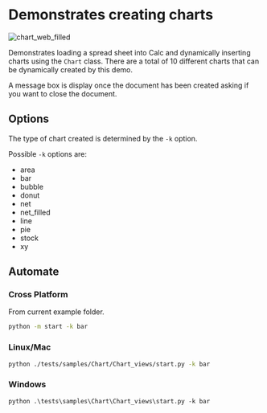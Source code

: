 # Demonstrates creating charts

![chart_web_filled](https://user-images.githubusercontent.com/4193389/198901667-d7d1da10-4436-4cfc-adce-2e82d1f6692b.png)


Demonstrates loading a spread sheet into Calc and dynamically inserting charts using the `Chart` class.
There are a total of 10 different charts that can be dynamically created by this demo.

A message box is display once the document has been created asking if you want to close the document.

## Options

The type of chart created is determined by the `-k` option.

Possible `-k` options are:

- area
- bar
- bubble
- donut
- net
- net_filled
- line
- pie
- stock
- xy

## Automate

### Cross Platform

From current example folder.

```sh
python -m start -k bar
```

### Linux/Mac

```sh
python ./tests/samples/Chart/Chart_views/start.py -k bar
```

### Windows

```ps
python .\tests\samples\Chart\Chart_views\start.py -k bar
```
